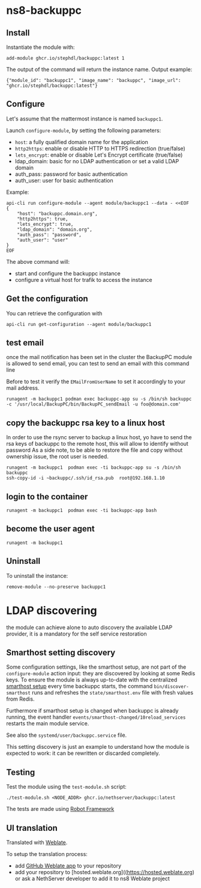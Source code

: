 # ns8-backuppc

## Install

Instantiate the module with:

    add-module ghcr.io/stephdl/backuppc:latest 1

The output of the command will return the instance name.
Output example:

    {"module_id": "backuppc1", "image_name": "backuppc", "image_url": "ghcr.io/stephdl/backuppc:latest"}

## Configure

Let's assume that the mattermost instance is named `backuppc1`.

Launch `configure-module`, by setting the following parameters:
- `host`: a fully qualified domain name for the application
- `http2https`: enable or disable HTTP to HTTPS redirection (true/false)
- `lets_encrypt`: enable or disable Let's Encrypt certificate (true/false)
- ldap_domain: basic for no LDAP authentication or set a valid LDAP domain
- auth_pass: password for basic authentication
- auth_user: user for basic authentication

Example:

```
api-cli run configure-module --agent module/backuppc1 --data - <<EOF
{
    "host": "backuppc.domain.org",
    "http2https": true,
    "lets_encrypt": true,
    "ldap_domain": "domain.org",
    "auth_pass": "password",
    "auth_user": "user"
}
EOF
```

The above command will:
- start and configure the backuppc instance
- configure a virtual host for trafik to access the instance

## Get the configuration
You can retrieve the configuration with

```
api-cli run get-configuration --agent module/backuppc1
```
## test email

once the mail notification has been set in the cluster the BackupPC module is allowed to send email, you can test to send an email with this command line

Before to test it verify the `EMailFromUserName` to set it accordingly to your mail address.

```
runagent -m backuppc1 podman exec backuppc-app su -s /bin/sh backuppc -c '/usr/local/BackupPC/bin/BackupPC_sendEmail -u foo@domain.com'
```

## copy the backuppc rsa key to a linux host

In order to use the rsync server to backup a linux host, yo have to send the rsa keys of backuppc to the remote host, this will allow to identify without password
As a side note, to be able to restore the file and copy without ownership issue, the root user is needed.

```
runagent -m backuppc1  podman exec -ti backuppc-app su -s /bin/sh backuppc
ssh-copy-id -i ~backuppc/.ssh/id_rsa.pub  root@192.168.1.10
```

## login to the container

`runagent -m backuppc1  podman exec -ti backuppc-app bash`

## become the user agent

`runagent -m backuppc1`

## Uninstall

To uninstall the instance:

    remove-module --no-preserve backuppc1

# LDAP discovering

the module can achieve alone to auto discovery the available LDAP provider, it is a mandatory for the self service restoration

## Smarthost setting discovery

Some configuration settings, like the smarthost setup, are not part of the
`configure-module` action input: they are discovered by looking at some
Redis keys.  To ensure the module is always up-to-date with the
centralized [smarthost
setup](https://nethserver.github.io/ns8-core/core/smarthost/) every time
backuppc starts, the command `bin/discover-smarthost` runs and refreshes
the `state/smarthost.env` file with fresh values from Redis.

Furthermore if smarthost setup is changed when backuppc is already
running, the event handler `events/smarthost-changed/10reload_services`
restarts the main module service.

See also the `systemd/user/backuppc.service` file.

This setting discovery is just an example to understand how the module is
expected to work: it can be rewritten or discarded completely.


## Testing

Test the module using the `test-module.sh` script:


    ./test-module.sh <NODE_ADDR> ghcr.io/nethserver/backuppc:latest

The tests are made using [Robot Framework](https://robotframework.org/)

## UI translation

Translated with [Weblate](https://hosted.weblate.org/projects/ns8/).

To setup the translation process:

- add [GitHub Weblate app](https://docs.weblate.org/en/latest/admin/continuous.html#github-setup) to your repository
- add your repository to [hosted.weblate.org]((https://hosted.weblate.org) or ask a NethServer developer to add it to ns8 Weblate project
